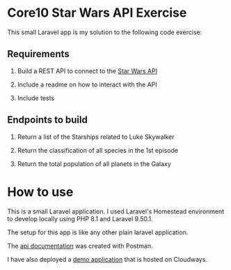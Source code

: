 
# Core10 Star Wars API Exercise

This small Laravel app is my solution to the following code exercise:

## Requirements

1. Build a REST API to connect to the [Star Wars API](https://swapi.dev/documentation#intro)

2. Include a readme on how to interact with the API

3. Include tests

## Endpoints to build

1. Return a list of the Starships related to Luke Skywalker

2. Return the classification of all species in the 1st episode

3. Return the total population of all planets in the Galaxy


# How to use
This is a small Laravel application. I used Laravel's Homestead environment to develop locally using PHP 8.1 and Laravel 9.50.1.

The setup for this app is like any other plain laravel application. 

The [api documentation](https://documenter.getpostman.com/view/960715/2s935mr4wZ) was created with Postman.

I have also deployed a [demo application](https://phplaravel-480752-3242112.cloudwaysapps.com/) that is hosted on Cloudways.

